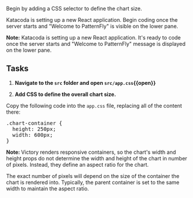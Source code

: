 Begin by adding a CSS selector to define the chart size.

Katacoda is setting up a new React application. Begin coding once the server
starts and "Welcome to PatternFly" is visible on the lower pane.

<strong>Note:</strong> Katacoda is setting up a new React application.
It's ready to code once the server starts and "Welcome to PatternFly" message
is displayed on the lower pane.

## Tasks

1) <strong>Navigate to the `src` folder and open `src/app.css`{{open}}</strong>

2) <strong>Add CSS to define the overall chart size.</strong>

Copy the following code into the `app.css` file, replacing all of the content there:

<pre class="file" data-filename="src/app.css" data-target="replace">
.chart-container {
  height: 250px;
  width: 600px;
}
</pre>

<strong>Note: </strong>Victory renders responsive containers, so the chart's
width and height props do not determine the width and height of the chart in
number of pixels. Instead, they define an aspect ratio for the chart.

The exact number of pixels will depend on the size of the container the chart is
rendered into. Typically, the parent container is set to the same width to
maintain the aspect ratio.
